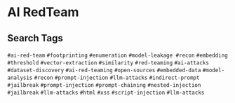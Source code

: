 # AI RedTeam

## Search Tags
`#ai-red-team` `#footprinting` `#enumeration` `#model-leakage #recon`  `#embedding` `#threshold` `#vector-extraction` `#similarity` `#red-teaming` `#ai-attacks` `#dataset-discovery` `#ai-red-teaming` `#open-sources` `#embedded-data` `#model-analysis` `#recon`  `#prompt-injection` `#llm-attacks` `#indirect-prompt` `#jailbreak` `#prompt-injection` `#prompt-chaining` `#nested-injection` `#jailbreak` `#llm-attacks` `#html` `#xss` `#script-injection` `#llm-attacks`
